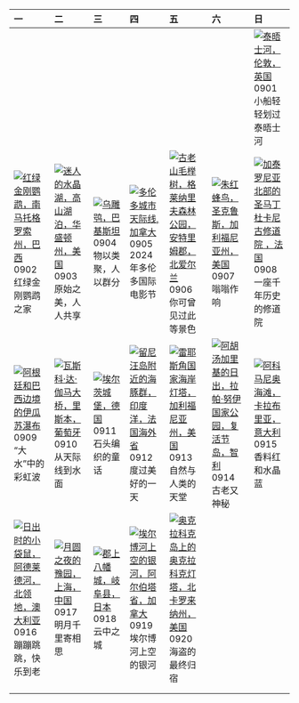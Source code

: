 | 一                                                                                                                                                                                                         | 二                                                                                                                                                                                                        | 三                                                                                                                                                                                  | 四                                                                                                                                                                                                 | 五                                                                                                                                                                                                        | 六                                                                                                                                                                                                      | 日                                                                                                                                                                                                        |
|:----------------------------------------------------------------------------------------------------------------------------------------------------------------------------------------------------------|:---------------------------------------------------------------------------------------------------------------------------------------------------------------------------------------------------------|:-----------------------------------------------------------------------------------------------------------------------------------------------------------------------------------|:--------------------------------------------------------------------------------------------------------------------------------------------------------------------------------------------------|:---------------------------------------------------------------------------------------------------------------------------------------------------------------------------------------------------------|:-------------------------------------------------------------------------------------------------------------------------------------------------------------------------------------------------------|:---------------------------------------------------------------------------------------------------------------------------------------------------------------------------------------------------------|
|                                                                                                                                                                                                           |                                                                                                                                                                                                          |                                                                                                                                                                                    |                                                                                                                                                                                                   |                                                                                                                                                                                                          |                                                                                                                                                                                                        | [![](https://www.bing.com/th?id=OHR.ThamesLondon_ZH-CN3629717426_320x240.jpg '泰晤士河，伦敦，英国')](https://www.bing.com/th?id=OHR.ThamesLondon_ZH-CN3629717426_UHD.jpg)<br>0901<br>小船轻轻划过泰晤士河                   |
| [![](https://www.bing.com/th?id=OHR.BuracodasAraras_ZH-CN3881985508_320x240.jpg '红绿金刚鹦鹉，南马托格罗索州，巴西')](https://www.bing.com/th?id=OHR.BuracodasAraras_ZH-CN3881985508_UHD.jpg)<br>0902<br>红绿金刚鹦鹉之家         | [![](https://www.bing.com/th?id=OHR.AlpineLakes_ZH-CN4537389724_320x240.jpg '迷人的水晶湖，高山湖泊，华盛顿州，美国')](https://www.bing.com/th?id=OHR.AlpineLakes_ZH-CN4537389724_UHD.jpg)<br>0903<br>原始之美，人人共享             | [![](https://www.bing.com/th?id=OHR.DuskyOwls_ZH-CN4729762831_320x240.jpg '乌雕鸮，巴基斯坦')](https://www.bing.com/th?id=OHR.DuskyOwls_ZH-CN4729762831_UHD.jpg)<br>0904<br>物以类聚，人以群分      | [![](https://www.bing.com/th?id=OHR.TIFF2024_ZH-CN4896695918_320x240.jpg '多伦多城市天际线,加拿大')](https://www.bing.com/th?id=OHR.TIFF2024_ZH-CN4896695918_UHD.jpg)<br>0905<br>2024年多伦多国际电影节               | [![](https://www.bing.com/th?id=OHR.GlenariffPark_ZH-CN4667558707_320x240.jpg '古老山毛榉树，格莱纳里夫森林公园，安特里姆郡，北爱尔兰')](https://www.bing.com/th?id=OHR.GlenariffPark_ZH-CN4667558707_UHD.jpg)<br>0906<br>你可曾见过此等景色 | [![](https://www.bing.com/th?id=OHR.SantaCruzHummer_ZH-CN5448262039_320x240.jpg '朱红蜂鸟，圣克鲁斯，加利福尼亚州，美国')](https://www.bing.com/th?id=OHR.SantaCruzHummer_ZH-CN5448262039_UHD.jpg)<br>0907<br>嗡嗡作响        | [![](https://www.bing.com/th?id=OHR.Canigou_ZH-CN6145410455_320x240.jpg '加泰罗尼亚北部的圣马丁杜卡尼古修道院 ，法国')](https://www.bing.com/th?id=OHR.Canigou_ZH-CN6145410455_UHD.jpg)<br>0908<br>一座千年历史的修道院                 |
| [![](https://www.bing.com/th?id=OHR.IguazuRainbow_ZH-CN6524347982_320x240.jpg '阿根廷和巴西边境的伊瓜苏瀑布')](https://www.bing.com/th?id=OHR.IguazuRainbow_ZH-CN6524347982_UHD.jpg)<br>0909<br>“大水”中的彩虹波               | [![](https://www.bing.com/th?id=OHR.BridgeLisbon_ZH-CN6877671644_320x240.jpg '瓦斯科·达·伽马大桥，里斯本，葡萄牙')](https://www.bing.com/th?id=OHR.BridgeLisbon_ZH-CN6877671644_UHD.jpg)<br>0910<br>从天际线到水面              | [![](https://www.bing.com/th?id=OHR.EltzCastle_ZH-CN7586749377_320x240.jpg '埃尔茨城堡，德国')](https://www.bing.com/th?id=OHR.EltzCastle_ZH-CN7586749377_UHD.jpg)<br>0911<br>石头编织的童话      | [![](https://www.bing.com/th?id=OHR.DolphinReunion_ZH-CN7681290861_320x240.jpg '留尼汪岛附近的海豚群，印度洋，法国海外省')](https://www.bing.com/th?id=OHR.DolphinReunion_ZH-CN7681290861_UHD.jpg)<br>0912<br>度过美好的一天 | [![](https://www.bing.com/th?id=OHR.PointReyes_ZH-CN7781514086_320x240.jpg '雷耶斯角国家海岸灯塔，加利福尼亚州，美国')](https://www.bing.com/th?id=OHR.PointReyes_ZH-CN7781514086_UHD.jpg)<br>0913<br>自然与人类的天堂               | [![](https://www.bing.com/th?id=OHR.RapaNuiSunrise_ZH-CN1220508877_320x240.jpg '阿胡汤加里基的日出，拉帕·努伊国家公园，复活节岛，智利')](https://www.bing.com/th?id=OHR.RapaNuiSunrise_ZH-CN1220508877_UHD.jpg)<br>0914<br>古老又神秘 | [![](https://www.bing.com/th?id=OHR.CalabriaPeperoncino_ZH-CN8603617212_320x240.jpg '阿科马尼奥海滩，卡拉布里亚，意大利')](https://www.bing.com/th?id=OHR.CalabriaPeperoncino_ZH-CN8603617212_UHD.jpg)<br>0915<br>香料红和水晶蓝 |
| [![](https://www.bing.com/th?id=OHR.SunriseWallabies_ZH-CN8725891401_320x240.jpg '日出时的小袋鼠，阿德莱德河，北领地，澳大利亚')](https://www.bing.com/th?id=OHR.SunriseWallabies_ZH-CN8725891401_UHD.jpg)<br>0916<br>蹦蹦跳跳，快乐到老 | [![](https://www.bing.com/th?id=OHR.MidAutumnFestival2024_ZH-CN9096556094_320x240.jpg '月圆之夜的豫园，上海，中国')](https://www.bing.com/th?id=OHR.MidAutumnFestival2024_ZH-CN9096556094_UHD.jpg)<br>0917<br>明月千里寄相思 | [![](https://www.bing.com/th?id=OHR.GujoHachiman_ZH-CN9192289658_320x240.jpg '郡上八幡城，岐阜县，日本')](https://www.bing.com/th?id=OHR.GujoHachiman_ZH-CN9192289658_UHD.jpg)<br>0918<br>云中之城 | [![](https://www.bing.com/th?id=OHR.ElbowRiver_ZH-CN9580175593_320x240.jpg '埃尔博河上空的银河，阿尔伯塔省，加拿大')](https://www.bing.com/th?id=OHR.ElbowRiver_ZH-CN9580175593_UHD.jpg)<br>0919<br>埃尔博河上空的银河        | [![](https://www.bing.com/th?id=OHR.OcracokeLight_ZH-CN9810840077_320x240.jpg '奥克拉科克岛上的奥克拉科克灯塔，北卡罗来纳州，美国')](https://www.bing.com/th?id=OHR.OcracokeLight_ZH-CN9810840077_UHD.jpg)<br>0920<br>海盗的最终归宿     |                                                                                                                                                                                                        |                                                                                                                                                                                                          |
|                                                                                                                                                                                                           |                                                                                                                                                                                                          |                                                                                                                                                                                    |                                                                                                                                                                                                   |                                                                                                                                                                                                          |                                                                                                                                                                                                        |                                                                                                                                                                                                          |
|                                                                                                                                                                                                           |                                                                                                                                                                                                          |                                                                                                                                                                                    |                                                                                                                                                                                                   |                                                                                                                                                                                                          |                                                                                                                                                                                                        |                                                                                                                                                                                                          |